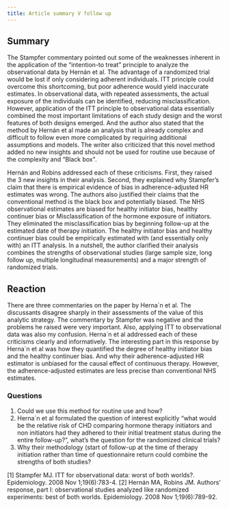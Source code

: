 ```yaml
---
title: Article summary V follow up
---
```


## Summary
The Stampfer commentary pointed out some of the weaknesses inherent in the application of the
“intention-to treat” principle to analyze the observational data by Hernán et al. The advantage of a randomized trial would be lost if only considering adherent individuals. ITT principle could overcome this shortcoming, but poor adherence would yield inaccurate estimates. In observational data, with repeated assessments, the actual exposure of the individuals can be identified, reducing misclassification. However, application of the ITT principle to observational data essentially combined the most important limitations of each study design and the worst features of both designs emerged. And the author also stated that the method by Hernán et al made an analysis that is already complex and difficult to follow even more complicated by requiring additional assumptions and models. The writer also criticized that this novel method added no new insights and should not be used for routine use because of the complexity and “Black box".

Hernán and Robins addressed each of these criticisms. First, they raised the 3 new insights in their analysis. Second, they explained why Stampfer’s claim that there is empirical evidence of bias in adherence-adjusted HR estimates was wrong. The authors also justified their claims that the conventional method is the black box and potentially biased. The NHS observational estimates are biased for healthy initiator bias, healthy continuer bias or Misclassification of the hormone exposure of initiators. They eliminated the misclassification bias by beginning follow-up at the estimated date of therapy initiation. The healthy initiator bias and healthy continuer bias could be empirically estimated with (and essentially only with) an ITT analysis. In a nutshell, the author clarified their analysis combines the strengths of observational studies (large sample size, long follow up, multiple longitudinal measurements) and a major strength of randomized trials. 

## Reaction
There are three commentaries on the paper by Herna´n et al. The discussants disagree sharply in their assessments of the value of this analytic strategy. The commentary by Stampfer was negative and the problems he raised were very important. Also, applying ITT to observational data was also my confusion. Herna´n et al addressed each of these criticisms clearly and informatively. The interesting part in this response by Herna´n et al was how they quantified the degree of healthy initiator bias and the healthy continuer bias. And why their adherence-adjusted HR estimator is unbiased for the causal effect of continuous therapy. However, the adherence-adjusted estimates are less precise than conventional NHS estimates.

### Questions
1. Could we use this method for routine use and how?
2. Herna´n et al formulated the question of interest explicitly “what would be the relative risk of CHD comparing hormone therapy initiators and non initiators had they adhered to their initial treatment status during the entire follow-up?”, what’s the question for the randomized clinical trials? 
3. Why their methodology (start of follow-up at the time of therapy initiation rather than time of questionnaire return could combine the strengths of both studies?


[1] Stampfer MJ. ITT for observational data: worst of both worlds?. Epidemiology. 2008 Nov 1;19(6):783-4.
[2] Hernán MA, Robins JM. Authors' response, part I: observational studies analyzed like randomized experiments: best of both worlds. Epidemiology. 2008 Nov 1;19(6):789-92.


